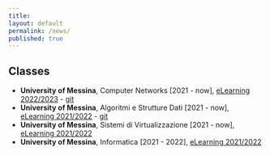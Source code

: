 ```yaml
---
title:
layout: default
permalink: /news/
published: true
---
```


## Classes
- **University of Messina**, Computer Networks [2021 - now], [eLearning 2022/2023](https://moodle2.unime.it/course/view.php?id=48404) - [git](https://github.com/lcarnevale/computer-networks)
- **University of Messina**, Algoritmi e Strutture Dati [2021 - now], [eLearning 2021/2022](https://moodle2.unime.it/course/view.php?id=48154) - [git](https://github.com/lcarnevale/algorithms)
- **University of Messina**, Sistemi di Virtualizzazione [2021 - now], [eLearning 2021/2022](https://moodle2.unime.it/course/view.php?id=48153)
- **University of Messina**, Informatica [2021 - 2022], [eLearning 2021/2022](https://moodle2.unime.it/course/view.php?id=48069)

